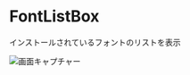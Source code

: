 # FontListBox
インストールされているフォントのリストを表示

![画面キャプチャー](https://github.com/kenjinote/FontListBox/wiki/preview.png "画面キャプチャー")
